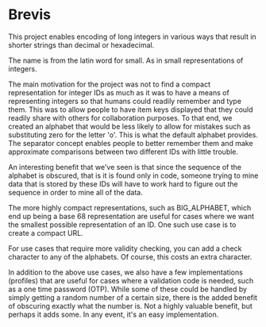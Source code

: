 # Brevis
This project enables encoding of long integers in various ways that result in shorter strings than decimal or hexadecimal.

The name is from the latin word for small. As in small representations of integers.

The main motivation for the project was not to find a compact representation for integer IDs as
much as it was to have a means of representing integers so that humans could readily remember
and type them. This was to allow people to have item keys displayed that they could readily
share with others for collaboration purposes. To that end, we created an alphabet that would
be less likely to allow for mistakes such as substituting zero for the letter 'o'. This is
what the default alphabet provides. The separator concept enables people to better remember 
them and make approximate comparisons between two different IDs with little trouble.

An interesting benefit that we've seen is that since the sequence of the alphabet is obscured,
that is it is found only in code, someone trying to mine data that is stored by these IDs
will have to work hard to figure out the sequence in order to mine all of the data.

The more highly compact representations, such as BIG_ALPHABET, which end up being a base
68 representation are useful for cases where we want the smallest possible representation
of an ID. One such use case is to create a compact URL.

For use cases that require more validity checking, you can add a check character to any
of the alphabets. Of course, this costs an extra character.

In addition to the above use cases, we also have a few implementations (profiles) that are useful
for cases where a validation code is needed, such as a one time password (OTP). While some of these
could be handled by simply getting a random number of a certain size, there is the added benefit
of obscuring exactly what the number is. Not a highly valuable benefit, but perhaps it adds some.
In any event, it's an easy implementation.
